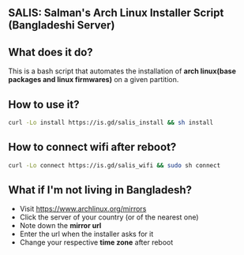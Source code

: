 ## SALIS: Salman's Arch Linux Installer Script (Bangladeshi Server)

## What does it do?

This is a bash script that automates the installation of **arch linux(base packages and linux firmwares)** on a given partition.

## How to use it?

```bash
curl -Lo install https://is.gd/salis_install && sh install
```

## How to connect wifi after reboot?

```bash
curl -Lo connect https://is.gd/salis_wifi && sudo sh connect
```

## What if I'm not living in Bangladesh?

-  Visit https://www.archlinux.org/mirrors
-  Click the server of your country (or of the nearest one)
-  Note down the **mirror url**
-  Enter the url when the installer asks for it
-  Change your respective **time zone** after reboot
